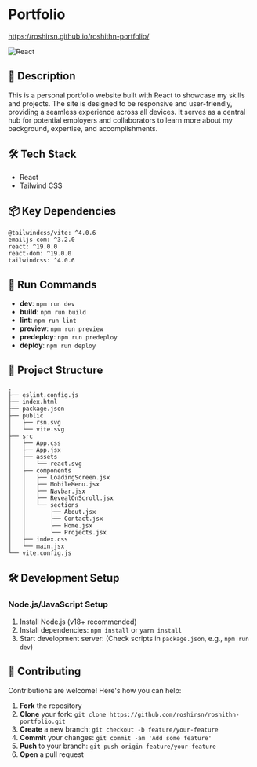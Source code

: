 # Portfolio

https://roshirsn.github.io/roshithn-portfolio/

![React](https://img.shields.io/badge/-React-blue?logo=react&logoColor=white)

## 📝 Description

This is a personal portfolio website built with React to showcase my skills and projects. The site is designed to be responsive and user-friendly, providing a seamless experience across all devices. It serves as a central hub for potential employers and collaborators to learn more about my background, expertise, and accomplishments.

## 🛠️ Tech Stack

-  React
- Tailwind CSS


## 📦 Key Dependencies

```
@tailwindcss/vite: ^4.0.6
emailjs-com: ^3.2.0
react: ^19.0.0
react-dom: ^19.0.0
tailwindcss: ^4.0.6
```

## 🚀 Run Commands

- **dev**: `npm run dev`
- **build**: `npm run build`
- **lint**: `npm run lint`
- **preview**: `npm run preview`
- **predeploy**: `npm run predeploy`
- **deploy**: `npm run deploy`


## 📁 Project Structure

```
.
├── eslint.config.js
├── index.html
├── package.json
├── public
│   ├── rsn.svg
│   └── vite.svg
├── src
│   ├── App.css
│   ├── App.jsx
│   ├── assets
│   │   └── react.svg
│   ├── components
│   │   ├── LoadingScreen.jsx
│   │   ├── MobileMenu.jsx
│   │   ├── Navbar.jsx
│   │   ├── RevealOnScroll.jsx
│   │   └── sections
│   │       ├── About.jsx
│   │       ├── Contact.jsx
│   │       ├── Home.jsx
│   │       └── Projects.jsx
│   ├── index.css
│   └── main.jsx
└── vite.config.js
```

## 🛠️ Development Setup

### Node.js/JavaScript Setup
1. Install Node.js (v18+ recommended)
2. Install dependencies: `npm install` or `yarn install`
3. Start development server: (Check scripts in `package.json`, e.g., `npm run dev`)


## 👥 Contributing

Contributions are welcome! Here's how you can help:

1. **Fork** the repository
2. **Clone** your fork: `git clone https://github.com/roshirsn/roshithn-portfolio.git`
3. **Create** a new branch: `git checkout -b feature/your-feature`
4. **Commit** your changes: `git commit -am 'Add some feature'`
5. **Push** to your branch: `git push origin feature/your-feature`
6. **Open** a pull request
